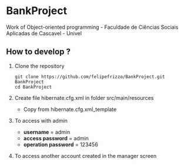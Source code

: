 # BankProject
Work of Object-oriented programming - Faculdade de Ciências Sociais Aplicadas de Cascavel - Univel

## How to develop ?

1. Clone the repository
    ```shell
    git clone https://github.com/felipefrizzo/BankProject.git BankProject
    cd BankProject
    ```

2. Create file hibernate.cfg.xml in folder src/main/resources
    * Copy from hibernate.cfg.xml_template

3. To access with admin
    * **username** = admin
    * **access password** = admin
    * **operation password** = 123456

4. To access another account created in the manager screen
